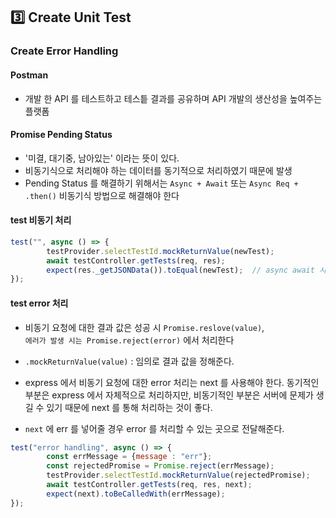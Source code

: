 ## :three: Create Unit Test
### Create Error Handling
#### Postman
- 개발 한 API 를 테스트하고 테스틑 결과를 공유하며 API 개발의 생산성을 높여주는 플랫폼
#### Promise Pending Status
- '미결, 대기중, 남아있는' 이라는 뜻이 있다.
- 비동기식으로 처리해야 하는 데이터를 동기적으로 처리하였기 때문에 발생
- Pending Status 를 해결하기 위해서는 ```Async + Await``` 또는 ```Async Req + .then()``` 비동기식 방법으로 해결해야 한다
#### test 비동기 처리
```javascript
test("", async () => {
        testProvider.selectTestId.mockReturnValue(newTest);
        await testController.getTests(req, res);
        expect(res._getJSONData()).toEqual(newTest);  // async await 시 error 발생
});
```
#### test error 처리
- 비동기 요청에 대한 결과 값은 성공 시 ```Promise.reslove(value)```,    
  ```에러가 발생 시는 Promise.reject(error)``` 에서 처리한다
  
- ```.mockReturnValue(value)``` : 임의로 결과 값을 정해준다. 
- express 에서 비동기 요청에 대한 error 처리는 next 를 사용해야 한다.
  동기적인 부분은 express 에서 자체적으로 처리하지만, 비동기적인 부분은 서버에 문제가 생길 수 있기 때문에 next 를 통해 처리하는 것이 좋다.
  
- ```next``` 에 err 를 넣어줄 경우 error 를 처리할 수 있는 곳으로 전달해준다.
```javascript
test("error handling", async () => {
        const errMessage = {message : "err"};
        const rejectedPromise = Promise.reject(errMessage);
        testProvider.selectTestId.mockReturnValue(rejectedPromise);
        await testController.getTests(req, res, next);
        expect(next).toBeCalledWith(errMessage);
});
```